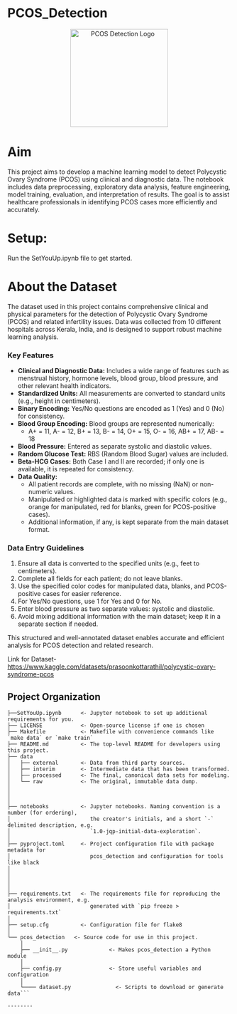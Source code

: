 # PCOS_Detection



<div align="center">
    <img src="https://tse1.mm.bing.net/th/id/OIP.rwrX0phesVws97q8xhHzMAHaHa?rs=1&pid=ImgDetMain&o=7&rm=3" alt="PCOS Detection Logo" height="220">
</div>

# Aim
This project aims to develop a machine learning model to detect Polycystic Ovary Syndrome (PCOS) using clinical and diagnostic data. The notebook includes data preprocessing, exploratory data analysis, feature engineering, model training, evaluation, and interpretation of results. The goal is to assist healthcare professionals in identifying PCOS cases more efficiently and accurately.

# Setup:
Run the SetYouUp.ipynb file to get started.

# About the Dataset

The dataset used in this project contains comprehensive clinical and physical parameters for the detection of Polycystic Ovary Syndrome (PCOS) and related infertility issues. Data was collected from 10 different hospitals across Kerala, India, and is designed to support robust machine learning analysis.

### Key Features

- **Clinical and Diagnostic Data:** Includes a wide range of features such as menstrual history, hormone levels, blood group, blood pressure, and other relevant health indicators.
- **Standardized Units:** All measurements are converted to standard units (e.g., height in centimeters).
- **Binary Encoding:** Yes/No questions are encoded as 1 (Yes) and 0 (No) for consistency.
- **Blood Group Encoding:** Blood groups are represented numerically:
    - A+ = 11, A- = 12, B+ = 13, B- = 14, O+ = 15, O- = 16, AB+ = 17, AB- = 18
- **Blood Pressure:** Entered as separate systolic and diastolic values.
- **Random Glucose Test:** RBS (Random Blood Sugar) values are included.
- **Beta-HCG Cases:** Both Case I and II are recorded; if only one is available, it is repeated for consistency.
- **Data Quality:** 
    - All patient records are complete, with no missing (NaN) or non-numeric values.
    - Manipulated or highlighted data is marked with specific colors (e.g., orange for manipulated, red for blanks, green for PCOS-positive cases).
    - Additional information, if any, is kept separate from the main dataset format.

### Data Entry Guidelines

1. Ensure all data is converted to the specified units (e.g., feet to centimeters).
2. Complete all fields for each patient; do not leave blanks.
3. Use the specified color codes for manipulated data, blanks, and PCOS-positive cases for easier reference.
4. For Yes/No questions, use 1 for Yes and 0 for No.
5. Enter blood pressure as two separate values: systolic and diastolic.
6. Avoid mixing additional information with the main dataset; keep it in a separate section if needed.

This structured and well-annotated dataset enables accurate and efficient analysis for PCOS detection and related research.

Link for Dataset- https://www.kaggle.com/datasets/prasoonkottarathil/polycystic-ovary-syndrome-pcos
## Project Organization

```
├──SetYouUp.ipynb      <- Jupyter notebook to set up additional requirements for you.
├── LICENSE            <- Open-source license if one is chosen
├── Makefile           <- Makefile with convenience commands like `make data` or `make train`
├── README.md          <- The top-level README for developers using this project.
├── data
│   ├── external       <- Data from third party sources.
│   ├── interim        <- Intermediate data that has been transformed.
│   ├── processed      <- The final, canonical data sets for modeling.
│   └── raw            <- The original, immutable data dump.
│
│
│
├── notebooks          <- Jupyter notebooks. Naming convention is a number (for ordering),
│                         the creator's initials, and a short `-` delimited description, e.g.
│                         `1.0-jqp-initial-data-exploration`.
│
├── pyproject.toml     <- Project configuration file with package metadata for 
│                         pcos_detection and configuration for tools like black
│
│
│
│
├── requirements.txt   <- The requirements file for reproducing the analysis environment, e.g.
│                         generated with `pip freeze > requirements.txt`
│
├── setup.cfg          <- Configuration file for flake8
│
└── pcos_detection   <- Source code for use in this project.
    │
    ├── __init__.py             <- Makes pcos_detection a Python module
    │
    ├── config.py               <- Store useful variables and configuration
    │
    └──── dataset.py              <- Scripts to download or generate data```

--------


